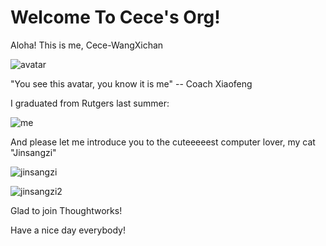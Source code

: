 # Welcome To Cece's Org!

Aloha! This is me, Cece-WangXichan

![avatar](https://share.icloud.com.cn/photos/0e0ir6yPeI78wdSzfMzNaMpSg)

"You see this avatar, you know it is me" -- Coach Xiaofeng

I graduated from Rutgers last summer:

![me](/Users/apple/Desktop/me.jpg)

And please let me introduce you to the cuteeeeest computer lover, my cat "Jinsangzi"

![jinsangzi](/Users/apple/Desktop/jinsangzi1.jpg)

![jinsangzi2](/Users/apple/Desktop/jinsangzi2.jpg)

Glad to join Thoughtworks!

Have a nice day everybody!
